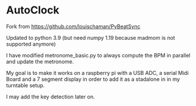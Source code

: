 # AutoClock

Fork from https://github.com/louischaman/PyBeatSync

Updated to python 3.9 (but need numpy 1.19 because madmom is not supported anymore)

I have modified metronome_basic.py to always compute the BPM in parallel and update the metronome. 

My goal is to make it works on a raspberry pi with a USB ADC, a serial Midi Board and a 7 segment display in order to add it as a stadalone in in my turntable setup.

I may add the key detection later on.
